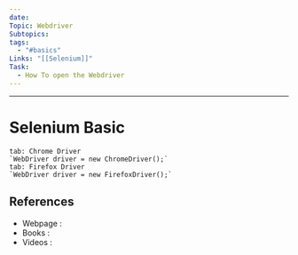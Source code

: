 ```yaml
---
date: 
Topic: Webdriver
Subtopics: 
tags:
  - "#basics"
Links: "[[Selenium]]"
Task:
  - How To open the Webdriver
---
```


---

# Selenium Basic


```````````````````tabs
tab: Chrome Driver
`WebDriver driver = new ChromeDriver();`
tab: Firefox Driver
`WebDriver driver = new FirefoxDriver();`
```````````````````






## References
- Webpage :
- Books   :
- Videos  :
